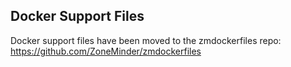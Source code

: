## Docker Support Files

Docker support files have been moved to the zmdockerfiles repo:
https://github.com/ZoneMinder/zmdockerfiles
